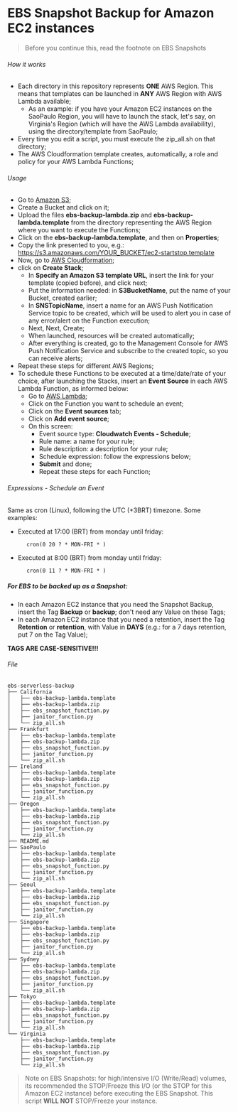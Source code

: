# EBS Snapshot Backup for Amazon EC2 instances
> Before you continue this, read the footnote on EBS Snapshots

###### How it works
* Each directory in this repository represents **ONE** AWS Region. This means that templates can be launched in **ANY** AWS Region with AWS Lambda available;
    * As an example: if you have your Amazon EC2 instances on the SaoPaulo Region, you will have to launch the stack, let's say, on Virginia's Region (which will have the AWS Lambda availability), using the directory/template from SaoPaulo;
* Every time you edit a script, you must execute the zip_all.sh on that directory;
* The AWS Cloudformation template creates, automatically, a role and policy for your AWS Lambda Functions;  

###### Usage
* Go to [Amazon S3](https://console.aws.amazon.com/s3/);
* Create a Bucket and click on it;
* Upload the files **ebs-backup-lambda.zip** and **ebs-backup-lambda.template** from the directory representing the AWS Region where you want to execute the Functions;
* Click on the **ebs-backup-lambda.template**, and then on **Properties**;
* Copy the link presented to you, e.g.: https://s3.amazonaws.com/YOUR_BUCKET/ec2-startstop.template
* Now, go to [AWS Cloudformation](https://console.aws.amazon.com/cloudformation/);
* click on **Create Stack**;
    * In **Specify an Amazon S3 template URL**,  insert the link for your template (copied before), and click next;
    * Put the information needed: in **S3BucketName**, put the name of your Bucket, created earlier;
    * In **SNSTopicName**, insert a name for an AWS Push Notification Service topic to be created, which will be used to alert you in case of any error/alert on the Function execution;
    * Next, Next, Create;
    * When launched, resources will be created automatically;
    * After everything is created, go to the Management Console for AWS Push Notification Service and subscribe to the created topic, so you can receive alerts;
* Repeat these steps for different AWS Regions;
* To schedule these Functions to be executed at a time/date/rate of your choice, after launching the Stacks, insert an **Event Source** in each AWS Lambda Function, as informed below:
    * Go to [AWS Lambda](https://console.aws.amazon.com/lambda);
    * Click on the Function you want to schedule an event;
    * Click on the **Event sources** tab;
    * Click on **Add event source**;
    * On this screen:
      * Event source type: **Cloudwatch Events - Schedule**;
      * Rule name: a name for your rule;
      * Rule description: a description for your rule;
      * Schedule expression: follow the expressions below;
      * **Submit** and done;
      * Repeat these steps for each Function;

###### Expressions - Schedule an Event
Same as cron (Linux), following the UTC (+3BRT) timezone. Some examples:

* Executed at 17:00 (BRT) from monday until friday:
```
      cron(0 20 ? * MON-FRI * )
```
* Executed at 8:00 (BRT) from monday until friday:
```
      cron(0 11 ? * MON-FRI * )
```  

##### For EBS to be backed up as a Snapshot:
* In each Amazon EC2 instance that you need the Snapshot Backup, insert the Tag **Backup** or **backup**; don't need any Value on these Tags;
* In each Amazon EC2 instance that you need a retention, insert the Tag **Retention** or **retention**, with Value in **DAYS** (e.g.: for a 7 days retention, put 7 on the Tag Value);  

**TAGS ARE CASE-SENSITIVE!!!**

###### File
```
ebs-serverless-backup
├── California
│   ├── ebs-backup-lambda.template
│   ├── ebs-backup-lambda.zip
│   ├── ebs_snapshot_function.py
│   ├── janitor_function.py
│   └── zip_all.sh
├── Frankfurt
│   ├── ebs-backup-lambda.template
│   ├── ebs-backup-lambda.zip
│   ├── ebs_snapshot_function.py
│   ├── janitor_function.py
│   └── zip_all.sh
├── Ireland
│   ├── ebs-backup-lambda.template
│   ├── ebs-backup-lambda.zip
│   ├── ebs_snapshot_function.py
│   ├── janitor_function.py
│   └── zip_all.sh
├── Oregon
│   ├── ebs-backup-lambda.template
│   ├── ebs-backup-lambda.zip
│   ├── ebs_snapshot_function.py
│   ├── janitor_function.py
│   └── zip_all.sh
├── README.md
├── SaoPaulo
│   ├── ebs-backup-lambda.template
│   ├── ebs-backup-lambda.zip
│   ├── ebs_snapshot_function.py
│   ├── janitor_function.py
│   └── zip_all.sh
├── Seoul
│   ├── ebs-backup-lambda.template
│   ├── ebs-backup-lambda.zip
│   ├── ebs_snapshot_function.py
│   ├── janitor_function.py
│   └── zip_all.sh
├── Singapore
│   ├── ebs-backup-lambda.template
│   ├── ebs-backup-lambda.zip
│   ├── ebs_snapshot_function.py
│   ├── janitor_function.py
│   └── zip_all.sh
├── Sydney
│   ├── ebs-backup-lambda.template
│   ├── ebs-backup-lambda.zip
│   ├── ebs_snapshot_function.py
│   ├── janitor_function.py
│   └── zip_all.sh
├── Tokyo
│   ├── ebs-backup-lambda.template
│   ├── ebs-backup-lambda.zip
│   ├── ebs_snapshot_function.py
│   ├── janitor_function.py
│   └── zip_all.sh
└── Virginia
    ├── ebs-backup-lambda.template
    ├── ebs-backup-lambda.zip
    ├── ebs_snapshot_function.py
    ├── janitor_function.py
    └── zip_all.sh
```
> Note on EBS Snapshots: for high/intensive I/O (Write/Read) volumes, its recommended the STOP/Freeze this I/O (or the STOP for this Amazon EC2 instance) before executing the EBS Snapshot. This script **WILL NOT** STOP/Freeze your instance.
